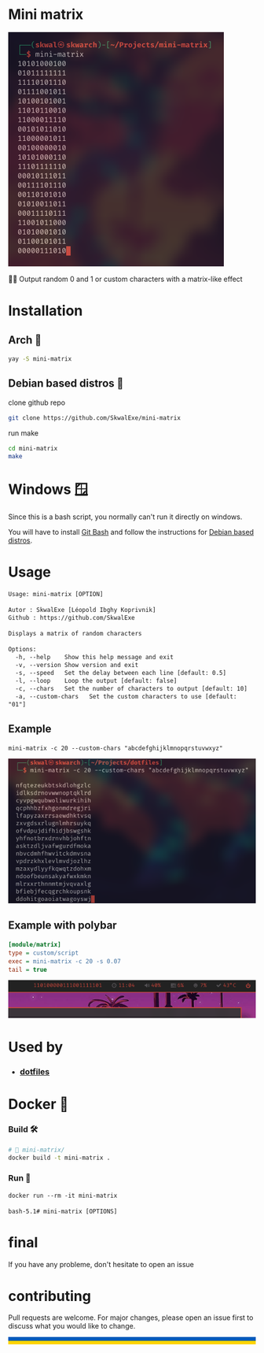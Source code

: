 # Mini matrix

![](images/screenshot.png)

👨‍💻 Output random 0 and 1 or custom characters with a matrix-like effect

# Installation

## Arch 🐧

```bash
yay -S mini-matrix
```

## Debian based distros 🐧

clone github repo

```bash
git clone https://github.com/SkwalExe/mini-matrix
```

run make

```bash
cd mini-matrix
make
```

# Windows 🪟

Since this is a bash script, you normally can't run it directly on windows.

You will have to install [Git Bash](https://git-scm.com/download/win) and follow the instructions for [Debian based distros](#debian-based-distros-).

# Usage 

```
Usage: mini-matrix [OPTION]

Autor : SkwalExe [Léopold Ibghy Koprivnik]
Github : https://github.com/SkwalExe

Displays a matrix of random characters

Options:
  -h, --help    Show this help message and exit
  -v, --version Show version and exit
  -s, --speed   Set the delay between each line [default: 0.5]
  -l, --loop    Loop the output [default: false]
  -c, --chars   Set the number of characters to output [default: 10]
  -a, --custom-chars   Set the custom characters to use [default: "01"]
```

## Example

`mini-matrix -c 20 --custom-chars "abcdefghijklmnopqrstuvwxyz"`

![](images/screenshot2.png)

## Example with polybar  

```ini
[module/matrix]
type = custom/script
exec = mini-matrix -c 20 -s 0.07
tail = true
```

![](images/screenshot.gif)

# Used by 

- ### [dotfiles](https://github.com/SkwalExe/dotfiles)

# Docker 🐳

### Build 🛠️

```bash
# 📂 mini-matrix/
docker build -t mini-matrix .
```

### Run 🏃

```
docker run --rm -it mini-matrix

bash-5.1# mini-matrix [OPTIONS]
```

# final

If you have any probleme, don't hesitate to open an issue

# contributing

Pull requests are welcome. For major changes, please open an issue first to discuss what you would like to change.

<a href="https://github.com/SkwalExe#ukraine"><img src="https://raw.githubusercontent.com/SkwalExe/SkwalExe/main/ukraine.jpg" width="100%" height="15px" /></a>